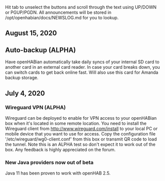 Hit tab to unselect the buttons and scroll through the text using UP/DOWN or
PGUP/PGDN.
All announcements will be stored in /opt/openhabian/docs/NEWSLOG.md for you to
lookup.

## August 15, 2020
## Auto-backup (ALPHA)
Have openHABian automatically take daily syncs of your internal SD card to
another card in an external card reader. In case your card breaks down, you
can switch cards to get back online fast.
Will also use this card for Amanda backup storage.


## July 4, 2020
### Wireguard VPN (ALPHA)
Wireguard can be deployed to enable for VPN access to your openHABian box when
it's located in some remote location.
You need to install the Wireguard client from <http://www.wireguard.com/install>
to your local PC or mobile device that you want to use for access.
Copy the configuration file '/etc/wireguard/wg0-client.conf' from this box or
transmit QR code to load the tunnel.
Note this is an ALPHA test so don't expect it to work out of the box.
Any feedback is highly appreciated on the forum.

### New Java providers now out of beta
Java 11 has been proven to work with openHAB 2.5.
